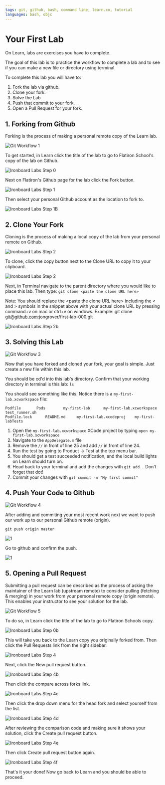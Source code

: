 ```yaml
---
tags: git, github, bash, command line, learn.co, tutorial
languages: bash, objc
---
```


# Your First Lab

On Learn, labs are exercises you have to complete.

The goal of this lab is to practice the workflow to complete a lab and to see
if you can make a new file or directory using terminal.

  To complete this lab you will have to:

  1. Fork the lab via github.
  2. Clone your fork.
  3. Solve the Lab
  4. Push that commit to your fork.
  5. Open a Pull Request for your fork.

## 1. Forking from Github

Forking is the process of making a personal remote copy of the Learn lab.

![Git Workflow 1](http://ironboard-curriculum-content.s3.amazonaws.com/front-end/lab-assets/git-workflow-1.png)

To get started, in Learn click the title of the lab to go to Flatiron School's
copy of the lab on Github.

![Ironboard Labs Step 0](http://ironboard-curriculum-content.s3.amazonaws.com/front-end/lab-assets/ironboard-labs-step-0.jpg)

Next on Flatiron's Github page for the lab click the Fork button.

![Ironboard Labs Step 1](http://ironboard-curriculum-content.s3.amazonaws.com/front-end/lab-assets/ironboard-labs-step-1.jpg)

Then select your personal Github account as the location to fork to.

![Ironboard Labs Step 1B](http://ironboard-curriculum-content.s3.amazonaws.com/front-end/lab-assets/ironboard-labs-step-1b.jpg)

## 2. Clone Your Fork

Cloning is the process of making a local copy of the lab from your personal
remote on Github. 

![Ironboard Labs Step 2](http://ironboard-curriculum-content.s3.amazonaws.com/front-end/lab-assets/git-workflow-2.png)

To clone, click the copy button next to the Clone URL to copy it to your
clipboard.

![Ironboard Labs Step 2](http://ironboard-curriculum-content.s3.amazonaws.com/front-end/lab-assets/ironboard-labs-step-2.jpg)

Next, in Terminal navigate to the parent directory where you would like to
place this lab. Then type:  `git clone <paste the clone URL here>`  

Note: You should replace the &lt;paste the clone URL here&gt; including the
&lt; and &gt; symbols in the snippet above with your actual clone URL by
pressing command+v on mac or ctrl+v on windows. Example: git clone
git@github.com:jongrover/first-lab-000.git

![Ironboard Labs Step 2b](http://ironboard-curriculum-content.s3.amazonaws.com/front-end/lab-assets/ironboard-labs-step-2b.png)

## 3. Solving this Lab

![Git Workflow 3](http://ironboard-curriculum-content.s3.amazonaws.com/front-end/lab-assets/git-workflow-3.png)

Now that you have forked and cloned your fork, your goal is simple. Just create
a new file within this lab.

You should be cd'd into this lab's directory. Confirm that your working
directory in terminal is this lab: `ls`

You should see something like this. Notice there is a `my-first-lab.xcworkspace` file:

```
Podfile       Pods        my-first-lab      my-first-lab.xcworkspace  test_runner.sh
Podfile.lock      README.md     my-first-lab.xcodeproj    my-first-labTests
```

  1. Open the `my-first-lab.xcworkspace` XCode project by typing `open my-first-lab.xcworkspace`
  2. Navigate to the `AppDelegate.m` file
  3. Remove the `//` in front of line 25 and add `//` in front of line 24.
  4. Run the test by going to Product -> Test at the top menu bar.
  5. You should get a test succeeded notification, and the local build lights on 
  Learn should turn on.
  6. Head back to your terminal and add the changes with `git add .` Don't forget
  that dot!
  7. Commit your changes with `git commit -m "My first commit"`

## 4. Push Your Code to Github

![Git Workflow 4](http://ironboard-curriculum-content.s3.amazonaws.com/front-end/lab-assets/git-workflow-4.png)

After adding and commiting your most recent work next we want to push our work
up to our personal Github remote (origin). 

`git push origin master`

![1](https://dl.dropboxusercontent.com/s/7qta395mpnmst7x/2015-05-03%20at%209.15%20PM.png)

Go to github and confirm the push.

![1](http://flatiron-videos.s3.amazonaws.com/ironboard/ironboard-tutorial/7-solving-the-lab.png)

## 5. Opening a Pull Request

Submitting a pull request can be described as the process of asking the
maintainer of the Learn lab (upstream remote) to consider pulling (fetching &
merging) in your work from your personal remote copy (origin remote). This
enables your instructor to see your solution for the lab.


![Git Workflow 5](http://ironboard-curriculum-content.s3.amazonaws.com/front-end/lab-assets/git-workflow-5.png)

To do so, in Learn click the title of the lab to go to Flatiron Schools copy.

![Ironboard Labs Step 0b](http://ironboard-curriculum-content.s3.amazonaws.com/front-end/lab-assets/ironboard-labs-step-0b.jpg)

This will take you back to the Learn copy you originally forked from. Then
click the Pull Requests link from the right sidebar.

![Ironboard Labs Step 4](http://ironboard-curriculum-content.s3.amazonaws.com/front-end/lab-assets/ironboard-labs-step-4.jpg)

Next, click the New pull request button.

![Ironboard Labs Step 4b](http://ironboard-curriculum-content.s3.amazonaws.com/front-end/lab-assets/ironboard-labs-step-4b.jpg)

Then click the compare across forks link.

![Ironboard Labs Step 4c](http://ironboard-curriculum-content.s3.amazonaws.com/front-end/lab-assets/ironboard-labs-step-4c.jpg)

Then click the drop down menu for the head fork and select yourself from the
list.

![Ironboard Labs Step 4d](http://ironboard-curriculum-content.s3.amazonaws.com/front-end/lab-assets/ironboard-labs-step-4d.jpg)

After reviewing the comparison code and making sure it shows your solution,
click the Create pull request button.

![Ironboard Labs Step 4e](http://ironboard-curriculum-content.s3.amazonaws.com/front-end/lab-assets/ironboard-labs-step-4e.jpg)

Then click Create pull request button again.

![Ironboard Labs Step 4f](http://ironboard-curriculum-content.s3.amazonaws.com/front-end/lab-assets/ironboard-labs-step-4f.jpg)

That's it your done! Now go back to Learn and you should be able to proceed.
